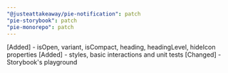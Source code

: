 ```yaml
---
"@justeattakeaway/pie-notification": patch
"pie-storybook": patch
"pie-monorepo": patch
---
```


[Added] - isOpen, variant, isCompact, heading, headingLevel, hideIcon properties
[Added] - styles, basic interactions and unit tests
[Changed] - Storybook's playground